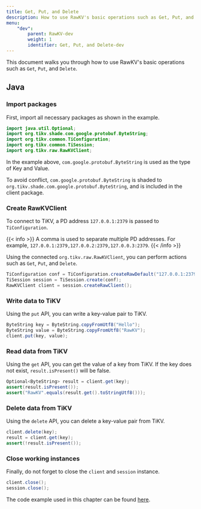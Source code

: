 ```yaml
---
title: Get, Put, and Delete
description: How to use RawKV's basic operations such as Get, Put, and Delete.
menu:
    "dev":
        parent: RawKV-dev
        weight: 1
        identifier: Get, Put, and Delete-dev
---
```


This document walks you through how to use RawKV's basic operations such as `Get`, `Put`, and `Delete`.

## Java

### Import packages

First, import all necessary packages as shown in the example.

```java
import java.util.Optional;
import org.tikv.shade.com.google.protobuf.ByteString;
import org.tikv.common.TiConfiguration;
import org.tikv.common.TiSession;
import org.tikv.raw.RawKVClient;
```

In the example above, `com.google.protobuf.ByteString` is used as the type of Key and Value.

To avoid conflict, `com.google.protobuf.ByteString` is shaded to `org.tikv.shade.com.google.protobuf.ByteString`, and is included in the client package.

### Create RawKVClient

To connect to TiKV, a PD address `127.0.0.1:2379` is passed to `TiConfiguration`.

{{< info >}}
A comma is used to separate multiple PD addresses. For example, `127.0.0.1:2379,127.0.0.2:2379,127.0.0.3:2379`.
{{< /info >}}

Using the connected `org.tikv.raw.RawKVClient`, you can perform actions such as `Get`, `Put`, and `Delete`.

```java
TiConfiguration conf = TiConfiguration.createRawDefault("127.0.0.1:2379");
TiSession session = TiSession.create(conf);
RawKVClient client = session.createRawClient();
```

### Write data to TiKV

Using the `put` API, you can write a key-value pair to TiKV.

```java
ByteString key = ByteString.copyFromUtf8("Hello");
ByteString value = ByteString.copyFromUtf8("RawKV");
client.put(key, value);
```

### Read data from TiKV

Using the `get` API, you can get the value of a key from TiKV. If the key does not exist, `result.isPresent()` will be false.

```java
Optional<ByteString> result = client.get(key);
assert(result.isPresent());
assert("RawKV".equals(result.get().toStringUtf8()));
```

### Delete data from TiKV

Using the `delete` API, you can delete a key-value pair from TiKV.

```java
client.delete(key);
result = client.get(key);
assert(!result.isPresent());
```

### Close working instances

Finally, do not forget to close the `client` and `session` instance.

```java
client.close();
session.close();
```

The code example used in this chapter can be found [here](https://github.com/marsishandsome/tikv-client-examples/blob/main/java-example/src/main/java/example/rawkv/PutGetDelete.java).
